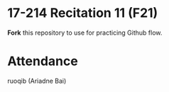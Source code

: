 # 17-214 Recitation 11 (F21)
**Fork** this repository to use for practicing Github flow.

# Attendance
ruoqib (Ariadne Bai)

